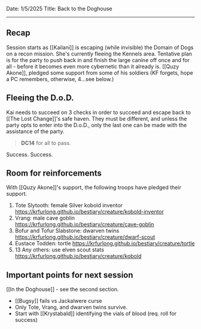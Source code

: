 Date: 1/5/2025
Title: Back to the Doghouse
<hr>

## Recap
Session starts as [[Kailani]] is escaping (while invisible) the Domain of Dogs on a recon mission. She's currently fleeing the Kennels area. Tentative plan is for the party to push back in and finish the large canine off once and for all - before it becomes even more cybernetic than it already is. [[Quzy Akone]], pledged some support from some of his soldiers (KF forgets, hope a PC remembers, otherwise, 4...see below.)
## Fleeing the D.o.D.
Kai needs to succeed on 3 checks in order to succeed and escape back to [[The Lost Change]]'s safe haven. 
They must be different, and unless the party opts to enter into the D.o.D., only the last one can be made with the assistance of the party.
> **DC14** for all to pass.

Success.
Success.
## Room for reinforcements
With [[Quzy Akone]]'s support, the following troops have pledged their support.
1. Tote Slytooth: female Silver kobold inventor https://krfurlong.github.io/bestiary/creature/kobold-inventor
2. Vrang: male cave goblin https://krfurlong.github.io/bestiary/creature/cave-goblin
3. Bofur and Tofur Slabstone: dwarven twins https://krfurlong.github.io/bestiary/creature/dwarf-scout
4. Eustace Todden: tortle https://krfurlong.github.io/bestiary/creature/tortle
5. 13 Any others: use elven scout stats https://krfurlong.github.io/bestiary/creature/kobold

## Important points for next session
[[In the Doghouse]] - see the second section.
- [[Bugsy]] fails vs Jackalwere curse
- Only Tote, Vrang, and dwarven twins survive.
- Start with [[Krystabald]] identifying the vials of blood (req. roll for success) 